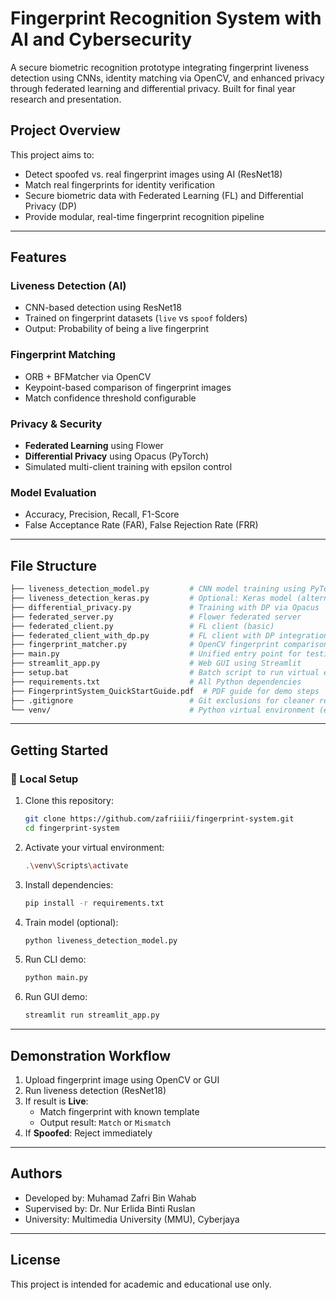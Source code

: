 
# Fingerprint Recognition System with AI and Cybersecurity

A secure biometric recognition prototype integrating fingerprint liveness detection using CNNs, identity matching via OpenCV, and enhanced privacy through federated learning and differential privacy. Built for final year research and presentation.

## Project Overview
This project aims to:

- Detect spoofed vs. real fingerprint images using AI (ResNet18)
- Match real fingerprints for identity verification
- Secure biometric data with Federated Learning (FL) and Differential Privacy (DP)
- Provide modular, real-time fingerprint recognition pipeline

---

## Features

### Liveness Detection (AI)
- CNN-based detection using ResNet18
- Trained on fingerprint datasets (`live` vs `spoof` folders)
- Output: Probability of being a live fingerprint

### Fingerprint Matching
- ORB + BFMatcher via OpenCV
- Keypoint-based comparison of fingerprint images
- Match confidence threshold configurable

### Privacy & Security
- **Federated Learning** using Flower
- **Differential Privacy** using Opacus (PyTorch)
- Simulated multi-client training with epsilon control

### Model Evaluation
- Accuracy, Precision, Recall, F1-Score
- False Acceptance Rate (FAR), False Rejection Rate (FRR)

---

## File Structure

```bash
├── liveness_detection_model.py         # CNN model training using PyTorch
├── liveness_detection_keras.py         # Optional: Keras model (alternative version)
├── differential_privacy.py             # Training with DP via Opacus
├── federated_server.py                 # Flower federated server
├── federated_client.py                 # FL client (basic)
├── federated_client_with_dp.py         # FL client with DP integration
├── fingerprint_matcher.py              # OpenCV fingerprint comparison logic
├── main.py                             # Unified entry point for testing liveness + matching
├── streamlit_app.py                    # Web GUI using Streamlit
├── setup.bat                           # Batch script to run virtual environment and scripts
├── requirements.txt                    # All Python dependencies
├── FingerprintSystem_QuickStartGuide.pdf  # PDF guide for demo steps
├── .gitignore                          # Git exclusions for cleaner repo
└── venv/                               # Python virtual environment (excluded from versioning)
```

---

## Getting Started

### 🧪 Local Setup

1. Clone this repository:
   ```bash
   git clone https://github.com/zafriiii/fingerprint-system.git
   cd fingerprint-system
   ```

2. Activate your virtual environment:
   ```bash
   .\venv\Scripts\activate
   ```

3. Install dependencies:
   ```bash
   pip install -r requirements.txt
   ```

4. Train model (optional):
   ```bash
   python liveness_detection_model.py
   ```

5. Run CLI demo:
   ```bash
   python main.py
   ```

6. Run GUI demo:
   ```bash
   streamlit run streamlit_app.py
   ```

---

## Demonstration Workflow

1. Upload fingerprint image using OpenCV or GUI
2. Run liveness detection (ResNet18)
3. If result is **Live**:
   - Match fingerprint with known template
   - Output result: `Match` or `Mismatch`
4. If **Spoofed**: Reject immediately

---

## Authors
- Developed by: Muhamad Zafri Bin Wahab
- Supervised by: Dr. Nur Erlida Binti Ruslan
- University: Multimedia University (MMU), Cyberjaya

---

## License
This project is intended for academic and educational use only.
